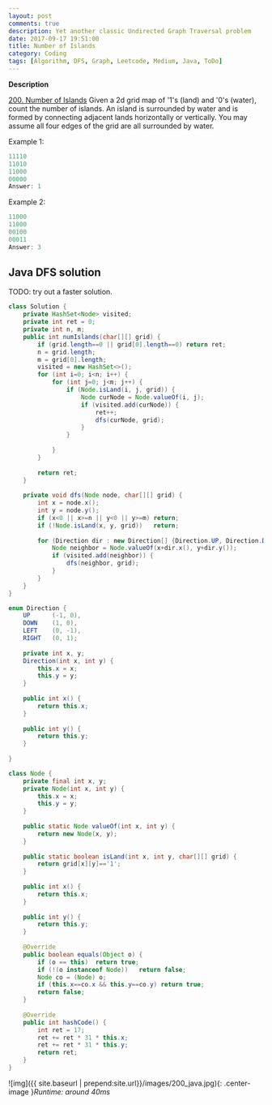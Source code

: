 ```yaml
---
layout: post
comments: true
description: Yet another classic Undirected Graph Traversal problem
date: 2017-09-17 19:51:00
title: Number of Islands
category: Coding
tags: [Algorithm, DFS, Graph, Leetcode, Medium, Java, ToDo]
---
```


**Description**

[200. Number of Islands](https://leetcode.com/problems/number-of-islands/description/)
Given a 2d grid map of '1's (land) and '0's (water), count the number of islands. An island is surrounded by water and is formed by connecting adjacent lands horizontally or vertically. You may assume all four edges of the grid are all surrounded by water.

Example 1:
```java
11110
11010
11000
00000
Answer: 1
```

Example 2:
```java
11000
11000
00100
00011
Answer: 3
```

## Java DFS solution
TODO: try out a faster solution.

```java
class Solution {
    private HashSet<Node> visited;
    private int ret = 0;
    private int n, m;
    public int numIslands(char[][] grid) {
        if (grid.length==0 || grid[0].length==0) return ret;
        n = grid.length;
        m = grid[0].length;
        visited = new HashSet<>();
        for (int i=0; i<n; i++) {
            for (int j=0; j<m; j++) {
                if (Node.isLand(i, j, grid)) {
                    Node curNode = Node.valueOf(i, j);
                    if (visited.add(curNode)) {
                        ret++;
                        dfs(curNode, grid);
                    } 
                }
                
            }
        }
        
        return ret;
    }
    
    private void dfs(Node node, char[][] grid) {
        int x = node.x();
        int y = node.y();
        if (x<0 || x>=n || y<0 || y>=m) return;
        if (!Node.isLand(x, y, grid))   return;
        
        for (Direction dir : new Direction[] {Direction.UP, Direction.DOWN, Direction.LEFT, Direction.RIGHT}) {
            Node neighbor = Node.valueOf(x+dir.x(), y+dir.y());
            if (visited.add(neighbor)) {
                dfs(neighbor, grid);
            }
        }
    }
}

enum Direction {
    UP      (-1, 0),
    DOWN    (1, 0),
    LEFT    (0, -1),
    RIGHT   (0, 1);
    
    private int x, y;
    Direction(int x, int y) {
        this.x = x;
        this.y = y;
    }
    
    public int x() {
        return this.x;
    }
    
    public int y() {
        return this.y;
    }
    
}

class Node {
    private final int x, y;
    private Node(int x, int y) {
        this.x = x;
        this.y = y;
    }
    
    public static Node valueOf(int x, int y) {
        return new Node(x, y);
    }
    
    public static boolean isLand(int x, int y, char[][] grid) {
        return grid[x][y]=='1';
    }
    
    public int x() {
        return this.x;
    }
    
    public int y() {
        return this.y;
    }
    
    @Override
    public boolean equals(Object o) {
        if (o == this)  return true;
        if (!(o instanceof Node))   return false;
        Node co = (Node) o;
        if (this.x==co.x && this.y==co.y) return true;
        return false;
    }
    
    @Override
    public int hashCode() {
        int ret = 17;
        ret += ret * 31 * this.x;
        ret += ret * 31 * this.y;
        return ret;
    }
}
```
![img]({{ site.baseurl | prepend:site.url}}/images/200_java.jpg){: .center-image }*Runtime: around 40ms*

